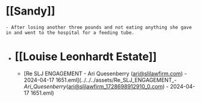 # [[Sandy]]
	- After losing another three pounds and not eating anything she gave in and went to the hospital for a feeding tube.
- # [[Louise Leonhardt Estate]]
	- [Re  SLJ ENGAGEMENT - Ari Quesenberry (ari@sljlawfirm.com) - 2024-04-17 1651.eml](../../../assets/Re_SLJ_ENGAGEMENT_-_Ari_Quesenberry_(ari@sljlawfirm_1728698912910_0.com) - 2024-04-17 1651.eml)